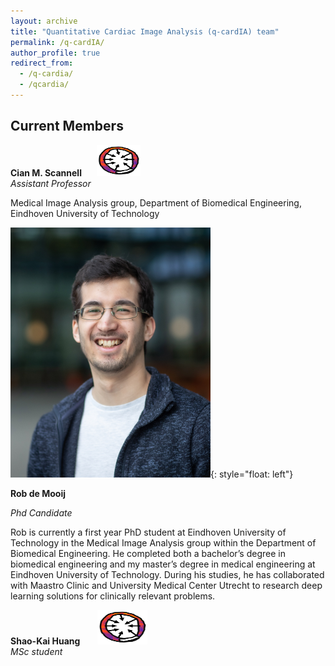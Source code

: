 ```yaml
---
layout: archive
title: "Quantitative Cardiac Image Analysis (q-cardIA) team"
permalink: /q-cardIA/
author_profile: true
redirect_from: 
  - /q-cardia/
  - /qcardia/
---
```



## Current Members

**Cian M. Scannell**&nbsp;&nbsp;&nbsp;&nbsp;&nbsp;&nbsp;<img src="/images/combined-map.png" width="70" height="50">   
*Assistant Professor*

Medical Image Analysis group, Department of Biomedical Engineering, Eindhoven University of Technology

<!-- **Rob de Mooij**&nbsp;&nbsp;&nbsp;&nbsp;&nbsp;&nbsp;&nbsp;&nbsp;&nbsp;&nbsp;&nbsp;&nbsp;<img src="/images/de_Mooij_Rob.png" width="80" height="55">    -->

![rob](/images/de_Mooij_Rob.png){: style="float: left"}

**Rob de Mooij**

*Phd Candidate*

Rob is currently a first year PhD student at Eindhoven University of Technology in the Medical Image Analysis group within the Department of Biomedical Engineering. 
He completed both a bachelor’s degree in biomedical engineering and my master’s degree in medical engineering at Eindhoven University of Technology. During his studies, he has collaborated with Maastro Clinic and University Medical Center Utrecht to research deep learning solutions for clinically relevant problems.


**Shao-Kai Huang**&nbsp;&nbsp;&nbsp;&nbsp;&nbsp;&nbsp;&nbsp;<img src="/images/combined-map.png" width="80" height="55">   
*MSc student*
